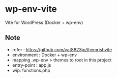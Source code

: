 # wp-env-vite
Vite for WordPress (Docker + wp-env)

## Note
- refer : https://github.com/yat8823jp/themrishvite 
- environment : Docker + wp-env
- mapping .wp-env > themes to root in this project
- entry-point : app.js
- wip: functions.php
